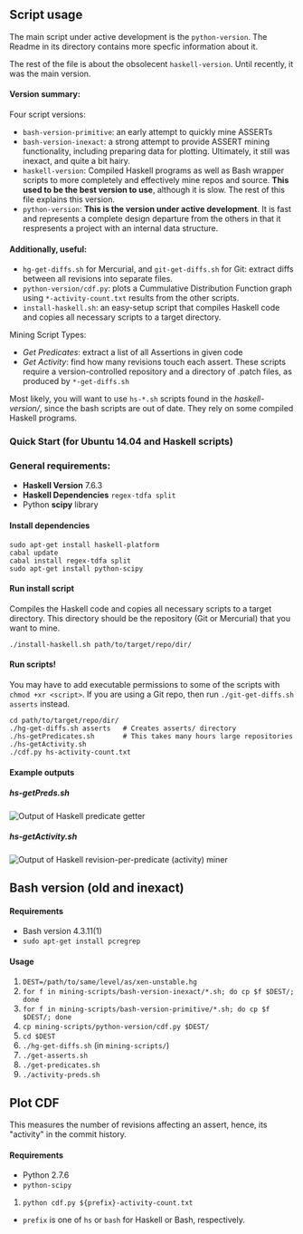 ## Script usage

The main script under active development is the `python-version`. The Readme in its directory contains more specfic information about it.

The rest of the file is about the obsolecent `haskell-version`. Until recently, it was the main version.


#### Version summary:
Four script versions:
- `bash-version-primitive`: an early attempt to quickly mine ASSERTs
- `bash-version-inexact`: a strong attempt to provide ASSERT mining functionality, including preparing data for plotting. Ultimately, it still was inexact, and quite a bit hairy.
- `haskell-version`: Compiled Haskell programs as well as Bash wrapper scripts to more completely and effectively mine repos and source. **This used to be the best version to use**, although it is slow. The rest of this file explains this version.
- `python-version`: **This is the version under active development**. It is fast and represents a complete design departure from the others in that it respresents a project with an internal data structure. 


#### Additionally, useful:
- `hg-get-diffs.sh` for Mercurial, and `git-get-diffs.sh` for Git: extract diffs between all revisions into separate files.
- `python-version/cdf.py`: plots a Cummulative Distribution Function graph using `*-activity-count.txt` results from the other scripts.
- `install-haskell.sh`: an easy-setup script that compiles Haskell code and copies all necessary scripts to a target directory.

Mining Script Types:
- *Get Predicates*: extract a list of all Assertions in given code
- *Get Activity*: find how many revisions touch each assert. These scripts require a version-controlled repository and a directory of .patch files, as produced by `*-get-diffs.sh`

Most likely, you will want to use `hs-*.sh` scripts found in the *haskell-version/*, since the bash scripts are out of date. They rely on some compiled Haskell programs.



### Quick Start (for Ubuntu 14.04 and Haskell scripts)

### General requirements:
- **Haskell Version** 7.6.3
- **Haskell Dependencies** `regex-tdfa split`
- Python **scipy** library

#### Install dependencies
```
sudo apt-get install haskell-platform 
cabal update
cabal install regex-tdfa split
sudo apt-get install python-scipy
```

#### Run install script
Compiles the Haskell code and copies all necessary scripts to a target directory. This directory should be the repository (Git or Mercurial) that you want to mine.
```
./install-haskell.sh path/to/target/repo/dir/
```

#### Run scripts!
You may have to add executable permissions to some of the scripts with `chmod +xr <script>`.
If you are using a Git repo, then run `./git-get-diffs.sh asserts` instead.

```
cd path/to/target/repo/dir/
./hg-get-diffs.sh asserts   # Creates asserts/ directory
./hs-getPredicates.sh       # This takes many hours large repositories
./hs-getActivity.sh
./cdf.py hs-activity-count.txt
```
#### Example outputs

##### hs-getPreds.sh
![Output of Haskell predicate getter](https://github.com/miraleung/tressa/raw/master/screenshots/hs-getpreds.png)

##### hs-getActivity.sh
![Output of Haskell revision-per-predicate (activity) miner](https://github.com/miraleung/tressa/raw/master/screenshots/hs-getactivity.png)



## Bash version (old and inexact)
#### Requirements
- Bash version 4.3.11(1)
- `sudo apt-get install pcregrep`

#### Usage
1. `DEST=/path/to/same/level/as/xen-unstable.hg`
2. `for f in mining-scripts/bash-version-inexact/*.sh; do cp $f $DEST/; done`
3. `for f in mining-scripts/bash-version-primitive/*.sh; do cp $f $DEST/; done`
4. `cp mining-scripts/python-version/cdf.py $DEST/`
5. `cd $DEST`
6. `./hg-get-diffs.sh` (in `mining-scripts/`)
7. `./get-asserts.sh`
8. `./get-predicates.sh`
9. `./activity-preds.sh`


## Plot CDF
This measures the number of revisions affecting an assert, hence, its "activity" in the commit history.

#### Requirements
- Python 2.7.6
- `python-scipy`

1. `python cdf.py ${prefix}-activity-count.txt`
  - `prefix` is one of `hs` or `bash` for Haskell or Bash, respectively.

